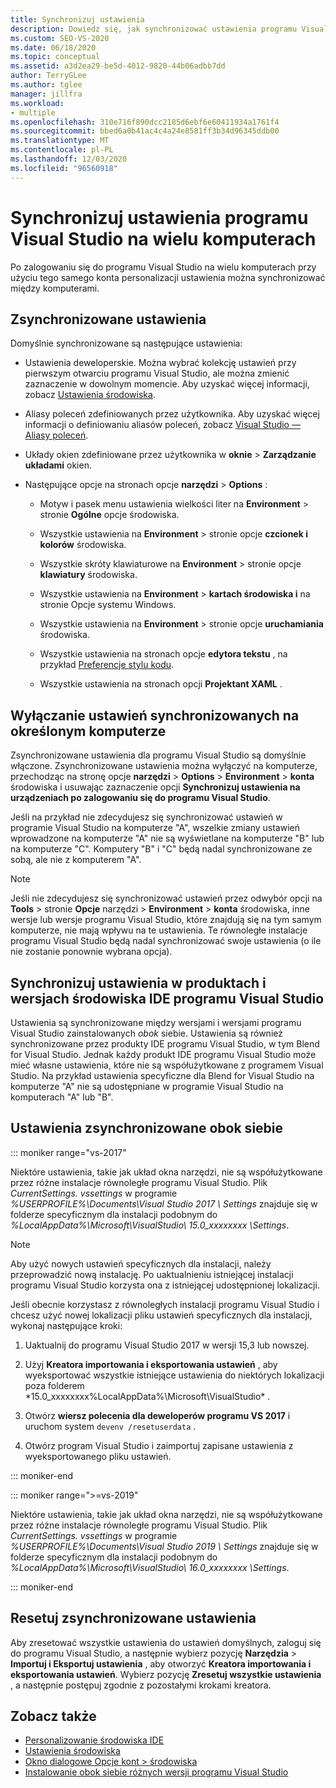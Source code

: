 ```yaml
---
title: Synchronizuj ustawienia
description: Dowiedz się, jak synchronizować ustawienia programu Visual Studio na wielu komputerach, logując się na tym samym koncie personalizacji.
ms.custom: SEO-VS-2020
ms.date: 06/18/2020
ms.topic: conceptual
ms.assetid: a3d2ea29-be5d-4012-9820-44b06adbb7dd
author: TerryGLee
ms.author: tglee
manager: jillfra
ms.workload:
- multiple
ms.openlocfilehash: 310e716f890dcc2185d6ebf6e60411934a1761f4
ms.sourcegitcommit: bbed6a0b41ac4c4a24e8581ff3b34d96345ddb00
ms.translationtype: MT
ms.contentlocale: pl-PL
ms.lasthandoff: 12/03/2020
ms.locfileid: "96560918"
---
```

# <a name="synchronize-visual-studio-settings-across-multiple-computers"></a>Synchronizuj ustawienia programu Visual Studio na wielu komputerach

Po zalogowaniu się do programu Visual Studio na wielu komputerach przy użyciu tego samego konta personalizacji ustawienia można synchronizować między komputerami.

## <a name="synchronized-settings"></a>Zsynchronizowane ustawienia

Domyślnie synchronizowane są następujące ustawienia:

- Ustawienia deweloperskie. Można wybrać kolekcję ustawień przy pierwszym otwarciu programu Visual Studio, ale można zmienić zaznaczenie w dowolnym momencie. Aby uzyskać więcej informacji, zobacz [Ustawienia środowiska](../ide/environment-settings.md).

- Aliasy poleceń zdefiniowanych przez użytkownika. Aby uzyskać więcej informacji o definiowaniu aliasów poleceń, zobacz [Visual Studio — Aliasy poleceń](../ide/reference/visual-studio-command-aliases.md).

- Układy okien zdefiniowane przez użytkownika w **oknie**  >  **Zarządzanie układami** okien.

- Następujące opcje na stronach opcje **narzędzi**  >  **Options** :

  - Motyw i pasek menu ustawienia wielkości liter na **Environment**  >  stronie **Ogólne** opcje środowiska.

  - Wszystkie ustawienia na **Environment**  >  stronie opcje **czcionek i kolorów** środowiska.

  - Wszystkie skróty klawiaturowe na **Environment**  >  stronie opcje **klawiatury** środowiska.

  - Wszystkie ustawienia na **Environment**  >  **kartach środowiska i** na stronie Opcje systemu Windows.

  - Wszystkie ustawienia na **Environment**  >  stronie opcje **uruchamiania** środowiska.

  - Wszystkie ustawienia na stronach opcje **edytora tekstu** , na przykład [Preferencje stylu kodu](code-styles-and-code-cleanup.md).

  - Wszystkie ustawienia na stronach opcji **Projektant XAML** .

## <a name="turn-off-synchronized-settings-on-a-particular-computer"></a>Wyłączanie ustawień synchronizowanych na określonym komputerze

Zsynchronizowane ustawienia dla programu Visual Studio są domyślnie włączone. Zsynchronizowane ustawienia można wyłączyć na komputerze, przechodząc na stronę opcje **narzędzi**  >  **Options**  >  **Environment**  >  **konta** środowiska i usuwając zaznaczenie opcji **Synchronizuj ustawienia na urządzeniach po zalogowaniu się do programu Visual Studio**.

Jeśli na przykład nie zdecydujesz się synchronizować ustawień w programie Visual Studio na komputerze "A", wszelkie zmiany ustawień wprowadzone na komputerze "A" nie są wyświetlane na komputerze "B" lub na komputerze "C". Komputery "B" i "C" będą nadal synchronizowane ze sobą, ale nie z komputerem "A".

> [!NOTE]
> Jeśli nie zdecydujesz się synchronizować ustawień przez odwybór opcji na **Tools**  >  stronie **Opcje** narzędzi  >  **Environment**  >  **konta** środowiska, inne wersje lub wersje programu Visual Studio, które znajdują się na tym samym komputerze, nie mają wpływu na te ustawienia. Te równoległe instalacje programu Visual Studio będą nadal synchronizować swoje ustawienia (o ile nie zostanie ponownie wybrana opcja).

## <a name="synchronize-settings-across-visual-studio-ide-products-and-editions"></a>Synchronizuj ustawienia w produktach i wersjach środowiska IDE programu Visual Studio

Ustawienia są synchronizowane między wersjami i wersjami programu Visual Studio zainstalowanych *obok* siebie. Ustawienia są również synchronizowane przez produkty IDE programu Visual Studio, w tym Blend for Visual Studio. Jednak każdy produkt IDE programu Visual Studio może mieć własne ustawienia, które nie są współużytkowane z programem Visual Studio. Na przykład ustawienia specyficzne dla Blend for Visual Studio na komputerze "A" nie są udostępniane w programie Visual Studio na komputerach "A" lub "B".

## <a name="side-by-side-synchronized-settings"></a>Ustawienia zsynchronizowane obok siebie

::: moniker range="vs-2017"

Niektóre ustawienia, takie jak układ okna narzędzi, nie są współużytkowane przez różne instalacje równoległe programu Visual Studio. Plik *CurrentSettings. vssettings* w programie *%USERPROFILE%\Documents\Visual Studio 2017 \ Settings* znajduje się w folderze specyficznym dla instalacji podobnym do *%LocalAppData%\Microsoft\VisualStudio\ 15.0_xxxxxxxx \Settings*.

> [!NOTE]
> Aby użyć nowych ustawień specyficznych dla instalacji, należy przeprowadzić nową instalację. Po uaktualnieniu istniejącej instalacji programu Visual Studio korzysta ona z istniejącej udostępnionej lokalizacji.

Jeśli obecnie korzystasz z równoległych instalacji programu Visual Studio i chcesz użyć nowej lokalizacji pliku ustawień specyficznych dla instalacji, wykonaj następujące kroki:

1. Uaktualnij do programu Visual Studio 2017 w wersji 15,3 lub nowszej.

2. Użyj **Kreatora importowania i eksportowania ustawień** , aby wyeksportować wszystkie istniejące ustawienia do niektórych lokalizacji poza folderem *15.0_xxxxxxxx%LocalAppData%\Microsoft\VisualStudio\* .

3. Otwórz **wiersz polecenia dla deweloperów programu VS 2017** i uruchom system `devenv /resetuserdata` .

1. Otwórz program Visual Studio i zaimportuj zapisane ustawienia z wyeksportowanego pliku ustawień.

::: moniker-end

::: moniker range=">=vs-2019"

Niektóre ustawienia, takie jak układ okna narzędzi, nie są współużytkowane przez różne instalacje równoległe programu Visual Studio. Plik *CurrentSettings. vssettings* w programie *%USERPROFILE%\Documents\Visual Studio 2019 \ Settings* znajduje się w folderze specyficznym dla instalacji podobnym do *%LocalAppData%\Microsoft\VisualStudio\ 16.0_xxxxxxxx \Settings*.

::: moniker-end

## <a name="reset-synchronized-settings"></a>Resetuj zsynchronizowane ustawienia

Aby zresetować wszystkie ustawienia do ustawień domyślnych, zaloguj się do programu Visual Studio, a następnie wybierz pozycję **Narzędzia**  >  **Importuj i Eksportuj ustawienia** , aby otworzyć **Kreatora importowania i eksportowania ustawień**. Wybierz pozycję **Zresetuj wszystkie ustawienia** , a następnie postępuj zgodnie z pozostałymi krokami kreatora.

## <a name="see-also"></a>Zobacz także

- [Personalizowanie środowiska IDE](../ide/personalizing-the-visual-studio-ide.md)
- [Ustawienia środowiska](../ide/environment-settings.md)
- [Okno dialogowe Opcje kont > środowiska](reference/accounts-environment-options-dialog-box.md)
- [Instalowanie obok siebie różnych wersji programu Visual Studio](../install/install-visual-studio-versions-side-by-side.md)
